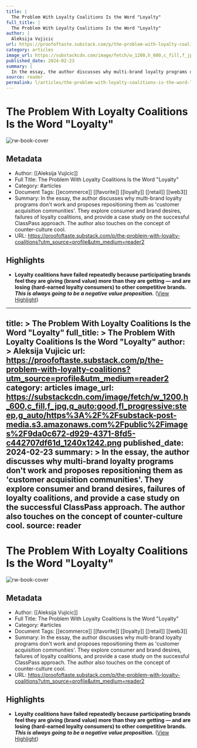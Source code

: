 ```yaml
---
title: |
  The Problem With Loyalty Coalitions Is the Word "Loyalty"
full_title: |
  The Problem With Loyalty Coalitions Is the Word "Loyalty"
author: |
  Aleksija Vujicic
url: https://proofoftaste.substack.com/p/the-problem-with-loyalty-coalitions?utm_source=profile&utm_medium=reader2
category: articles
image_url: https://substackcdn.com/image/fetch/w_1200,h_600,c_fill,f_jpg,q_auto:good,fl_progressive:steep,g_auto/https%3A%2F%2Fsubstack-post-media.s3.amazonaws.com%2Fpublic%2Fimages%2F9da0c672-d929-4371-8fd5-c442707df61d_1240x1242.png
published_date: 2024-02-23
summary: |
  In the essay, the author discusses why multi-brand loyalty programs don't work and proposes repositioning them as 'customer acquisition communities'. They explore consumer and brand desires, failures of loyalty coalitions, and provide a case study on the successful ClassPass approach. The author also touches on the concept of counter-culture cool.
source: reader
permalink: l/articles/the-problem-with-loyalty-coalitions-is-the-word-loyalty
---
```

# The Problem With Loyalty Coalitions Is the Word "Loyalty"

![rw-book-cover](https://substackcdn.com/image/fetch/w_1200,h_600,c_fill,f_jpg,q_auto:good,fl_progressive:steep,g_auto/https%3A%2F%2Fsubstack-post-media.s3.amazonaws.com%2Fpublic%2Fimages%2F9da0c672-d929-4371-8fd5-c442707df61d_1240x1242.png)

## Metadata
- Author: [[Aleksija Vujicic]]
- Full Title: The Problem With Loyalty Coalitions Is the Word "Loyalty"
- Category: #articles
- Document Tags: [[ecommerce]] [[favorite]] [[loyalty]] [[retail]] [[web3]] 
- Summary: In the essay, the author discusses why multi-brand loyalty programs don't work and proposes repositioning them as 'customer acquisition communities'. They explore consumer and brand desires, failures of loyalty coalitions, and provide a case study on the successful ClassPass approach. The author also touches on the concept of counter-culture cool.
- URL: https://proofoftaste.substack.com/p/the-problem-with-loyalty-coalitions?utm_source=profile&utm_medium=reader2

## Highlights
- **Loyalty coalitions have failed repeatedly because participating brands feel they are giving (brand value) more than they are getting — and are losing (hard-earned loyalty consumers) to other competitive brands.** ***This is always going to be a negative value proposition.*** ([View Highlight](https://read.readwise.io/read/01hs1h1ny5y70xbpk0gyh26vb1))


---
title: >
  The Problem With Loyalty Coalitions Is the Word "Loyalty"
full_title: >
  The Problem With Loyalty Coalitions Is the Word "Loyalty"
author: >
  Aleksija Vujicic
url: https://proofoftaste.substack.com/p/the-problem-with-loyalty-coalitions?utm_source=profile&utm_medium=reader2
category: articles
image_url: https://substackcdn.com/image/fetch/w_1200,h_600,c_fill,f_jpg,q_auto:good,fl_progressive:steep,g_auto/https%3A%2F%2Fsubstack-post-media.s3.amazonaws.com%2Fpublic%2Fimages%2F9da0c672-d929-4371-8fd5-c442707df61d_1240x1242.png
published_date: 2024-02-23
summary: >
  In the essay, the author discusses why multi-brand loyalty programs don't work and proposes repositioning them as 'customer acquisition communities'. They explore consumer and brand desires, failures of loyalty coalitions, and provide a case study on the successful ClassPass approach. The author also touches on the concept of counter-culture cool.
source: reader
---
# The Problem With Loyalty Coalitions Is the Word "Loyalty"

![rw-book-cover](https://substackcdn.com/image/fetch/w_1200,h_600,c_fill,f_jpg,q_auto:good,fl_progressive:steep,g_auto/https%3A%2F%2Fsubstack-post-media.s3.amazonaws.com%2Fpublic%2Fimages%2F9da0c672-d929-4371-8fd5-c442707df61d_1240x1242.png)

## Metadata
- Author: [[Aleksija Vujicic]]
- Full Title: The Problem With Loyalty Coalitions Is the Word "Loyalty"
- Category: #articles
- Document Tags: [[ecommerce]] [[favorite]] [[loyalty]] [[retail]] [[web3]] 
- Summary: In the essay, the author discusses why multi-brand loyalty programs don't work and proposes repositioning them as 'customer acquisition communities'. They explore consumer and brand desires, failures of loyalty coalitions, and provide a case study on the successful ClassPass approach. The author also touches on the concept of counter-culture cool.
- URL: https://proofoftaste.substack.com/p/the-problem-with-loyalty-coalitions?utm_source=profile&utm_medium=reader2

## Highlights
- **Loyalty coalitions have failed repeatedly because participating brands feel they are giving (brand value) more than they are getting — and are losing (hard-earned loyalty consumers) to other competitive brands.** ***This is always going to be a negative value proposition.*** ([View Highlight](https://read.readwise.io/read/01hs1h1ny5y70xbpk0gyh26vb1))


